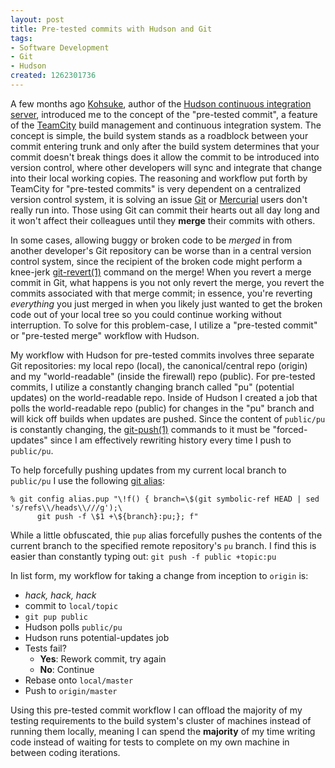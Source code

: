 ```yaml
--- 
layout: post
title: Pre-tested commits with Hudson and Git
tags: 
- Software Development
- Git
- Hudson
created: 1262301736
---
```

A few months ago <a id="aptureLink_yMRaEAQt6P" href="http://twitter.com/kohsukekawa">Kohsuke</a>, author of the <a id="aptureLink_gay9zt4yuf" href="http://twitter.com/hudsonci">Hudson continuous integration server</a>, 
introduced me to the concept of the "pre-tested commit", a feature of the <a id="aptureLink_h8ICO1PttT" href="http://en.wikipedia.org/wiki/TeamCity">TeamCity</a>
build management and continuous integration system. The concept is simple, the build
system stands as a roadblock between your commit entering trunk and only after the 
build system determines that your commit doesn't break things does it allow the commit
to be introduced into version control, where other developers will sync and integrate 
that change into their local working copies. The reasoning and workflow put forth by 
TeamCity for "pre-tested commits" is very dependent on a centralized version control
system, it is solving an issue <a id="aptureLink_IXcu5r11no" href="http://en.wikipedia.org/wiki/Git%20%28software%29">Git</a> or <a id="aptureLink_cPtvZ5XxiP" href="http://en.wikipedia.org/wiki/Mercurial%20%28software%29">Mercurial</a> users don't really run into. Those using 
Git can commit their hearts out all day long and it won't affect their colleagues until they
**merge** their commits with others.

In some cases, allowing buggy or broken code to be *merged* in from another developer's Git
repository can be worse than in a central version control system, since the recipient of the 
broken code might perform a knee-jerk <a id="aptureLink_N7GE0Q9soz" href="http://www.kernel.org/pub/software/scm/git/docs/git-revert.html">git-revert(1)</a> command on the merge! When you revert 
a merge commit in Git, what happens is you not only revert the merge, you revert the commits 
associated with that merge commit; in essence, you're reverting *everything* you just merged in 
when you likely just wanted to get the broken code out of your local tree so you could continue
working without interruption. To solve for this problem-case, I utilize a "pre-tested commit" or 
"pre-tested merge" workflow with Hudson.

My workflow with Hudson for pre-tested commits involves three separate Git repositories: my local
repo (local), the canonical/central repo (origin) and my "world-readable" (inside the firewall) repo (public). 
For pre-tested commits, I utilize a constantly changing branch called "pu" (potential updates) on the 
world-readable repo. Inside of Hudson I created a job that polls the world-readable repo (public) 
for changes in the "pu" branch and will kick off builds when updates are pushed. Since the content of 
`public/pu` is constantly changing, the <a id="aptureLink_O9LMHblU7c" href="http://www.kernel.org/pub/software/scm/git/docs/git-push.html">git-push(1)</a> commands to it must be "forced-updates" since I am 
effectively rewriting history every time I push to `public/pu`. 

To help forcefully pushing updates from my current local branch to `public/pu` I use the following <a id="aptureLink_jO9JAsy1Sm" href="http://git.or.cz/gitwiki/Aliases">git alias</a>:

    % git config alias.pup "\!f() { branch=\$(git symbolic-ref HEAD | sed 's/refs\\/heads\\///g');\
          git push -f \$1 +\${branch}:pu;}; f"

While a little obfuscated, thie `pup` alias forcefully pushes the contents of the current branch to the specified 
remote repository's `pu` branch. I find this is easier than constantly typing out: `git push -f public +topic:pu` 

In list form, my workflow for taking a change from inception to `origin` is:

* *hack, hack, hack*
* commit to `local/topic`
* `git pup public`
* Hudson polls `public/pu` 
* Hudson runs potential-updates job
* Tests fail?
   * **Yes**: Rework commit, try again
   * **No**: Continue
* Rebase onto `local/master`
* Push to `origin/master`

Using this pre-tested commit workflow I can offload the majority of my testing requirements to the build system's cluster of machines instead of running them locally, meaning I can spend the **majority** of my time writing code instead of waiting for tests to complete on my own machine in between coding iterations.
